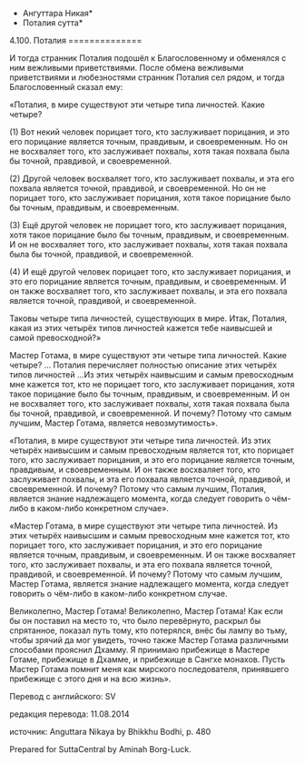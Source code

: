 * Ангуттара Никая*
* Поталия сутта*

4\.100\. Поталия
\=\=\=\=\=\=\=\=\=\=\=\=\=\=

И тогда странник Поталия подошёл к Благословенному и обменялся с ним вежливыми приветствиями\. После обмена вежливыми приветствиями и любезностями странник Поталия сел рядом, и тогда Благословенный сказал ему:

«Поталия, в мире существуют эти четыре типа личностей\. Какие четыре?

\(1\) Вот некий человек порицает того, кто заслуживает порицания, и это его порицание является точным, правдивым, и своевременным\. Но он не восхваляет того, кто заслуживает похвалы, хотя такая похвала была бы точной, правдивой, и своевременной\.

\(2\) Другой человек восхваляет того, кто заслуживает похвалы, и эта его похвала является точной, правдивой, и своевременной\. Но он не порицает того, кто заслуживает порицания, хотя такое порицание было бы точным, правдивым, и своевременным\.

\(3\) Ещё другой человек не порицает того, кто заслуживает порицания, хотя такое порицание было бы точным, правдивым, и своевременным\. И он не восхваляет того, кто заслуживает похвалы, хотя такая похвала была бы точной, правдивой, и своевременной\.

\(4\) И ещё другой человек порицает того, кто заслуживает порицания, и это его порицание является точным, правдивым, и своевременным\. И он также восхваляет того, кто заслуживает похвалы, и эта его похвала является точной, правдивой, и своевременной\.

Таковы четыре типа личностей, существующих в мире\. Итак, Поталия, какая из этих четырёх типов личностей кажется тебе наивысшей и самой превосходной?»

Мастер Готама, в мире существуют эти четыре типа личностей\. Какие четыре? … Поталия перечисляет полностью описание этих четырёх типов личностей …Из этих четырёх наивысшим и самым превосходным мне кажется тот, кто не порицает того, кто заслуживает порицания, хотя такое порицание было бы точным, правдивым, и своевременным\. И он не восхваляет того, кто заслуживает похвалы, хотя такая похвала была бы точной, правдивой, и своевременной\. И почему? Потому что самым лучшим, Мастер Готама, является невозмутимость»\.

«Поталия, в мире существуют эти четыре типа личностей\. Из этих четырёх наивысшим и самым превосходным является тот, кто порицает того, кто заслуживает порицания, и это его порицание является точным, правдивым, и своевременным\. И он также восхваляет того, кто заслуживает похвалы, и эта его похвала является точной, правдивой, и своевременной\. И почему? Потому что самым лучшим, Поталия, является знание надлежащего момента, когда следует говорить о чём\-либо в каком\-либо конкретном случае»\.

«Мастер Готама, в мире существуют эти четыре типа личностей\. Из этих четырёх наивысшим и самым превосходным мне кажется тот, кто порицает того, кто заслуживает порицания, и это его порицание является точным, правдивым, и своевременным\. И он также восхваляет того, кто заслуживает похвалы, и эта его похвала является точной, правдивой, и своевременной\. И почему? Потому что самым лучшим, Мастер Готама, является знание надлежащего момента, когда следует говорить о чём\-либо в каком\-либо конкретном случае\.

Великолепно, Мастер Готама\! Великолепно, Мастер Готама\! Как если бы он поставил на место то, что было перевёрнуто, раскрыл бы спрятанное, показал путь тому, кто потерялся, внёс бы лампу во тьму, чтобы зрячий да мог увидеть, точно также Мастер Готама различными способами прояснил Дхамму\. Я принимаю прибежище в Мастере Готаме, прибежище в Дхамме, и прибежище в Сангхе монахов\. Пусть Мастер Готама помнит меня как мирского последователя, принявшего прибежище с этого дня и на всю жизнь»\.

Перевод с английского: SV

редакция перевода: 11\.08\.2014

источник: Anguttara Nikaya by Bhikkhu Bodhi, p\. 480

Prepared for SuttaCentral by Aminah Borg\-Luck\.